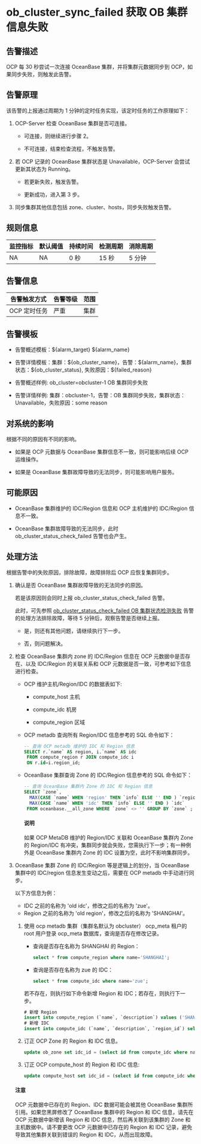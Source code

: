 # ob_cluster_sync_failed 获取 OB 集群信息失败

## 告警描述

OCP 每 30 秒尝试一次连接 OceanBase 集群，并将集群元数据同步到 OCP，如果同步失败，则触发此告警。

## 告警原理

该告警的上报通过周期为 1 分钟的定时任务实现，该定时任务的工作原理如下：

1. OCP-Server 检查 OceanBase 集群是否可连接。

   * 可连接，则继续进行步骤 2。

   * 不可连接，结束检查流程，不触发告警。

2. 若 OCP 记录的 OceanBase 集群状态是 Unavailable，OCP-Server 会尝试更新其状态为 Running。

   * 若更新失败，触发告警。

   * 更新成功，进入第 3 步。

3. 同步集群其他信息包括 zone、cluster、hosts，同步失败触发告警。

## 规则信息

| 监控指标 | 默认阈值 | 持续时间 | 检测周期 | 消除周期 |
| -------- | -------- | -------- | -------- | -------- |
| NA       | NA       | 0 秒     | 15 秒    | 5 分钟   |

## 告警信息

| 告警触发方式 | 告警等级 | 范围 |
| ------------ | -------- | ---- |
| OCP 定时任务 | 严重     | 集群 |

## 告警模板

* 告警概述模板：\${alarm_target} ${alarm_name}

* 告警详情模板：集群：\${ob_cluster_name}，告警：\${alarm_name}，集群状态：\${ob_cluster_status}, 失败原因：\${failed_reason}

* 告警概述样例: ob_cluster=obcluster-1 OB 集群同步失败

* 告警详情样例: 集群：obcluster-1，告警：OB 集群同步失败，集群状态：Unavailable，失败原因：some reason

## 对系统的影响

根据不同的原因有不同的影响。

* 如果是 OCP 元数据与 OceanBase 集群信息不一致，则可能影响后续 OCP 运维操作。

* 如果是 OceanBase 集群故障导致的无法同步，则可能影响用户服务。

## 可能原因

* OceanBase 集群维护的 IDC/Region 信息和 OCP 主机维护的 IDC/Region 信息不一致。

* OceanBase 集群故障导致的无法同步，此时 ob_cluster_status_check_failed 告警也会产生。

## 处理方法

根据告警中的失败原因，排除故障，故障排除后 OCP 应恢复集群同步。

1. 确认是否 OceanBase 集群故障导致的无法同步的原因。

   若是该原因则会同时上报 ob_cluster_status_check_failed 告警。

   此时，可先参照 [ob_cluster_status_check_failed OB 集群状态检测失败](../200.ob-alert/300.ob_cluster_status_check_failed.md) 告警的处理方法排除故障，等待 5 分钟后，观察告警是否继续上报。

   * 是，则还有其他问题，请继续执行下一步。

   * 否，则问题解决。

2. 检查 OceanBase 集群内 zone 的 IDC/Region 信息在 OCP 元数据中是否存在、以及 IDC/Region 的关联关系和 OCP 元数据是否一致，可参考如下信息进行检查。

   * OCP 维护主机/Region/IDC 的数据表如下:

     * compute_host 主机

     * compute_idc 机房

     * compute_region 区域

   * OCP metadb 查询所有 Region/IDC 信息参考的 SQL 命令如下：

     ```sql
     -- 查询 OCP metadb 维护的 IDC 和 Region 信息
     SELECT r.`name` AS region, i.`name` AS idc 
      FROM compute_region r JOIN compute_idc i 
      ON r.id=i.region_id;
     ```

   * OceanBase 集群查询 Zone 的 IDC/Region 信息参考的 SQL 命令如下：

     ```sql
     -- 查询 OceanBase 集群内 Zone 的 IDC 和 Region 信息
     SELECT `zone`,
       MAX(CASE `name` WHEN 'region' THEN `info` ELSE '' END ) `region`, 
       MAX(CASE `name` WHEN 'idc' THEN `info` ELSE '' END ) `idc`       
      FROM oceanbase.__all_zone WHERE `zone` <> '' GROUP BY `zone` ;
     ```

      <main id="notice" type='explain'>
      <h4>说明</h4>
      <p>如果 OCP MetaDB 维护的 Region/IDC 关联和 OceanBase 集群内 Zone 的 Region/IDC 有冲突，集群同步就会失败，您需执行下一步；有一种例外是 OceanBase 集群内 Zone 的 IDC 设置为空，此时不影响集群同步。</p>
      </main>

3. OceanBase 集群 Zone 的 IDC/Region 等是逻辑上的划分，当 OceanBase 集群中的 IDC/region 信息发生变动之后，需要在 OCP metadb 中手动进行同步。

   以下方信息为例：

   * IDC 之前的名称为 'old idc'，修改之后的名称为 'zue'。
   * Region 之前的名称为 'old region'，修改之后的名称为 'SHANGHAI'。

   1. 使用 ocp metadb  集群（集群名默认为 obcluster） ocp_meta 租户的 root 用户登录 ocp_meta 数据库，查询是否存在修改记录。

      * 查询是否存在名称为 SHANGHAI 的 Region：

         ```sql
         select * from compute_region where name='SHANGHAI';
         ```

      * 查询是否存在名称为 zue 的 IDC：

         ```sql
         select * from compute_idc where name='zue';
         ```

      若不存在，则执行如下命令新增 Region 和 IDC；若存在，则执行下一步。

      ```sql
      # 新增 Region
      insert into compute_region (`name`, `description`) values ('SHANGHAI', 'SHANGHAI region');
      # 新增 IDC
      insert into compute_idc (`name`, `description`, `region_id`) select 'zue', 'zue idc', id from compute_region where name='SHANGHAI';
      ```

   2. 订正 OCP Zone 的 Region 和 IDC 信息。

      ```sql
      update ob_zone set idc_id = (select id from compute_idc where name='zue') where name='your zone name' and cluster_id= your cluster id in ocp;
      ```

   3. 订正 OCP compute_host 的 Region 和 IDC 信息:

      ```sql
      update compute_host set idc_id = (select id from compute_idc where name='zue') where inner_ip_address in (ips of the hosts);
      ```

    <main id="notice" type='notice'>
    <h4>注意</h4>
    <p>OCP 元数据中已存在的 Region、IDC 数据可能会被其他 OceanBase 集群所引用。如果您黑屏修改了 OceanBase 集群中的 Region 和 IDC 信息，请先在 OCP 元数据中新增该 Region 和 IDC 信息，然后再关联到该集群的 Zone 和主机数据中。请不要更改 OCP 元数据中已存在的 Region 和 IDC 记录，避免导致其他集群关联到错误的 Region 和 IDC，从而出现故障。</p>
    </main>

